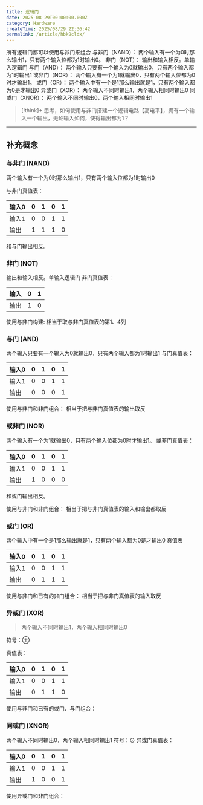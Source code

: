 ```yaml
---
title: 逻辑门
date: 2025-08-29T00:00:00.000Z
category: Hardware
createTime: 2025/08/29 22:36:42
permalink: /article/hbk9cldx/
---
```

所有逻辑门都可以使用与非门来组合
与非门（NAND）： 两个输入有一个为0时那么输出1，只有两个输入位都为1时输出0。
非门（NOT）： 输出和输入相反。单输入逻辑门
与门（AND）： 两个输入只要有一个输入为0就输出0，只有两个输入都为1时输出1
或非门（NOR）： 两个输入有一个为1就输出0，只有两个输入位都为0时才输出1。
或门（OR）： 两个输入中有一个是1那么输出就是1，只有两个输入都为0是才输出0
异或门（XOR）： 两个输入不同时输出1，两个输入相同时输出0
同或门（XNOR）： 两个输入不同时输出0，两个输入相同时输出1

>[!think]+ 思考，如何使用与非门搭建一个逻辑电路【高电平】，拥有一个输入一个输出，无论输入如何，使得输出都为1？

---

## 补充概念

### 与非门 (NAND)

两个输入有一个为0时那么输出1，只有两个输入位都为1时输出0

与非门真值表：

| 输入0 | 0   | 1   | 0   | 1   |
| ----- | --- | --- | --- | --- |
| 输入1 | 0   | 0   | 1   | 1   |
| 输出  | 1   | 1   | 1   | 0   |

和与门输出相反。

### 非门 (NOT)

输出和输入相反。单输入逻辑门
非门真值表：

| 输入 | 0   | 1   |
| ---- | --- | --- |
| 输出 | 1   | 0   |

使用与非门构建:
相当于取与非门真值表的第1、4列

### 与门 (AND)

两个输入只要有一个输入为0就输出0，只有两个输入都为1时输出1
与门真值表：

| 输入0 | 0   | 1   | 0   | 1   |
| ----- | --- | --- | --- | --- |
| 输入1 | 0   | 0   | 1   | 1   |
| 输出  | 0   | 0   | 0   | 1   |

使用与非门和非门组合：
相当于把与非门真值表的输出取反

### 或非门 (NOR)

两个输入有一个为1就输出0，只有两个输入位都为0时才输出1。
或非门真值表：

| 输入0 | 0   | 1   | 0   | 1   |
| ----- | --- | --- | --- | --- |
| 输入1 | 0   | 0   | 1   | 1   |
| 输出  | 1   | 0   | 0   | 0   |

和或门输出相反。

使用与非门和非门组合：
相当于把与非门真值表的输入和输出都取反

### 或门 (OR)

两个输入中有一个是1那么输出就是1，只有两个输入都为0是才输出0
真值表

| 输入0 | 0   | 1   | 0   | 1   |
| ----- | --- | --- | --- | --- |
| 输入1 | 0   | 0   | 1   | 1   |
| 输出  | 0   | 1   | 1   | 1   |

使用与非门和已有的非门组合：
相当于把与非门真值表的输入取反

### 异或门 (XOR)
>
> 两个输入不同时输出1，两个输入相同时输出0

符号：$\oplus$

真值表：

| 输入0 | 0   | 1   | 0   | 1   |
| --- | --- | --- | --- | --- |
| 输入1 | 0   | 0   | 1   | 1   |
| 输出  | 0   | 1   | 1   | 0   |

使用与非门和已有的或门、与门组合：

### 同或门 (XNOR)

两个输入不同时输出0，两个输入相同时输出1
符号：$\odot$
异或门真值表：

| 输入0 | 0   | 1   | 0   | 1   |
| ----- | --- | --- | --- | --- |
| 输入1 | 0   | 0   | 1   | 1   |
| 输出  | 1   | 0   | 0   | 1   |

使用异或门和非门组合：

